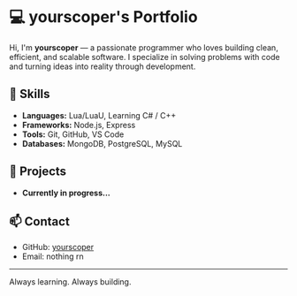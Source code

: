 # 💻 yourscoper's Portfolio

Hi, I'm **yourscoper** — a passionate programmer who loves building clean, efficient, and scalable software. I specialize in solving problems with code and turning ideas into reality through development.

## 🔧 Skills
- **Languages:** Lua/LuaU, Learning C# / C++
- **Frameworks:** Node.js, Express
- **Tools:** Git, GitHub, VS Code
- **Databases:** MongoDB, PostgreSQL, MySQL

## 🚀 Projects
- **Currently in progress...**

## 📫 Contact
- GitHub: [yourscoper](https://github.com/yourscoper)
- Email: nothing rn

---

Always learning. Always building.
